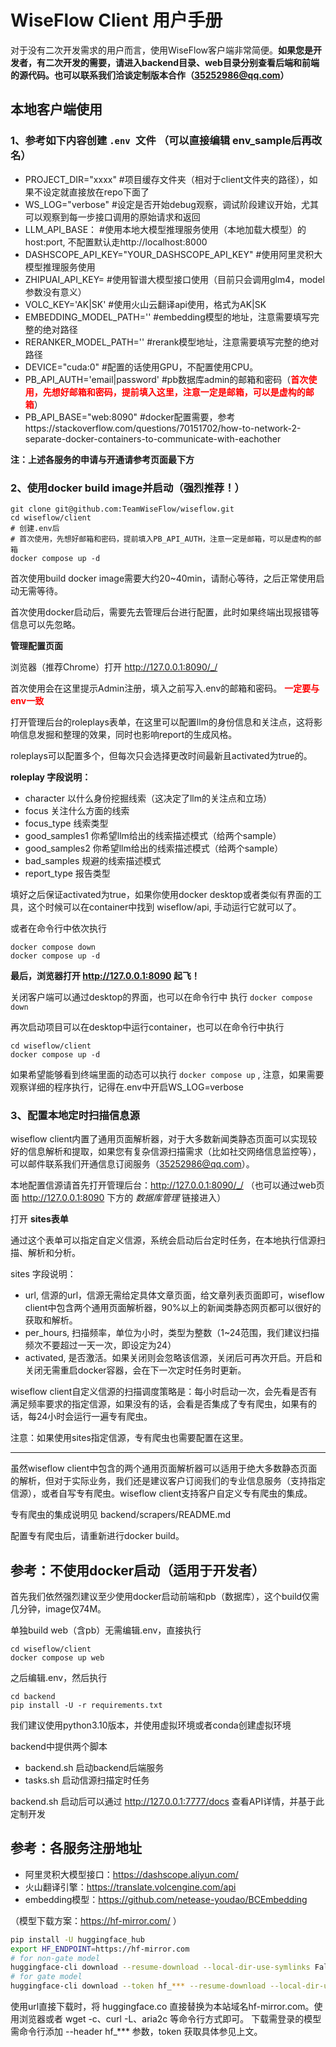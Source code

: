 # WiseFlow Client 用户手册

对于没有二次开发需求的用户而言，使用WiseFlow客户端非常简便。**如果您是开发者，有二次开发的需要，请进入backend目录、web目录分别查看后端和前端的源代码。也可以联系我们洽谈定制版本合作（35252986@qq.com）**

## 本地客户端使用

### 1、参考如下内容创建 `.env `文件 （可以直接编辑 env_sample后再改名）

- PROJECT_DIR="xxxx" #项目缓存文件夹（相对于client文件夹的路径），如果不设定就直接放在repo下面了
- WS_LOG="verbose"  #设定是否开始debug观察，调试阶段建议开始，尤其可以观察到每一步接口调用的原始请求和返回
- LLM_API_BASE： #使用本地大模型推理服务使用（本地加载大模型）的 host:port, 不配置默认走http://localhost:8000
- DASHSCOPE_API_KEY="YOUR_DASHSCOPE_API_KEY" #使用阿里灵积大模型推理服务使用
- ZHIPUAI_API_KEY= #使用智谱大模型接口使用（目前只会调用glm4，model参数没有意义）
- VOLC_KEY='AK|SK' #使用火山云翻译api使用，格式为AK|SK
- EMBEDDING_MODEL_PATH='' #embedding模型的地址，注意需要填写完整的绝对路径
- RERANKER_MODEL_PATH='' #rerank模型地址，注意需要填写完整的绝对路径
- DEVICE="cuda:0" #配置的话使用GPU，不配置使用CPU。
- PB_API_AUTH='email|password' #pb数据库admin的邮箱和密码（<span style="color: red; font-weight: bold;">首次使用，先想好邮箱和密码，提前填入这里，注意一定是邮箱，可以是虚构的邮箱</span>）
- PB_API_BASE="web:8090"  #docker配置需要，参考https://stackoverflow.com/questions/70151702/how-to-network-2-separate-docker-containers-to-communicate-with-eachother

**注：上述各服务的申请与开通请参考页面最下方**

### 2、使用docker build image并启动（强烈推荐！）

```commandline
git clone git@github.com:TeamWiseFlow/wiseflow.git
cd wiseflow/client
# 创建.env后
# 首次使用，先想好邮箱和密码，提前填入PB_API_AUTH，注意一定是邮箱，可以是虚构的邮箱
docker compose up -d
```

首次使用build docker image需要大约20~40min，请耐心等待，之后正常使用启动无需等待。

首次使用docker启动后，需要先去管理后台进行配置，此时如果终端出现报错等信息可以先忽略。

**管理配置页面**

浏览器（推荐Chrome）打开 http://127.0.0.1:8090/_/

首次使用会在这里提示Admin注册，填入之前写入.env的邮箱和密码。 <span style="color: red; font-weight: bold;">一定要与env一致</span>

打开管理后台的roleplays表单，在这里可以配置llm的身份信息和关注点，这将影响信息发掘和整理的效果，同时也影响report的生成风格。

roleplays可以配置多个，但每次只会选择更改时间最新且activated为true的。

**roleplay 字段说明：**

- character 以什么身份挖掘线索（这决定了llm的关注点和立场）
- focus 关注什么方面的线索
- focus_type 线索类型
- good_samples1 你希望llm给出的线索描述模式（给两个sample）
- good_samples2 你希望llm给出的线索描述模式（给两个sample）
- bad_samples 规避的线索描述模式
- report_type 报告类型

填好之后保证activated为true，如果你使用docker desktop或者类似有界面的工具，这个时候可以在container中找到 wiseflow/api, 手动运行它就可以了。

或者在命令行中依次执行

```commandline
docker compose down
docker compose up -d
```

**最后，浏览器打开 http://127.0.0.1:8090 起飞！**

关闭客户端可以通过desktop的界面，也可以在命令行中 执行 `docker compose down`

再次启动项目可以在desktop中运行container，也可以在命令行中执行

```commandline
cd wiseflow/client 
docker compose up -d
```

如果希望能够看到终端里面的动态可以执行 `docker compose up` , 注意，如果需要观察详细的程序执行，记得在.env中开启WS_LOG=verbose

### 3、配置本地定时扫描信息源

wiseflow client内置了通用页面解析器，对于大多数新闻类静态页面可以实现较好的信息解析和提取，如果您有复杂信源扫描需求（比如社交网络信息监控等），可以邮件联系我们开通信息订阅服务（35252986@qq.com）。

本地配置信源请首先打开管理后台：http://127.0.0.1:8090/_/ （也可以通过web页面 http://127.0.0.1:8090 下方的 *数据库管理* 链接进入）

打开 **sites表单**

通过这个表单可以指定自定义信源，系统会启动后台定时任务，在本地执行信源扫描、解析和分析。

sites 字段说明：

- url, 信源的url，信源无需给定具体文章页面，给文章列表页面即可，wiseflow client中包含两个通用页面解析器，90%以上的新闻类静态网页都可以很好的获取和解析。
- per_hours, 扫描频率，单位为小时，类型为整数（1~24范围，我们建议扫描频次不要超过一天一次，即设定为24）
- activated, 是否激活。如果关闭则会忽略该信源，关闭后可再次开启。开启和关闭无需重启docker容器，会在下一次定时任务时更新。

wiseflow client自定义信源的扫描调度策略是：每小时启动一次，会先看是否有满足频率要求的指定信源，如果没有的话，会看是否集成了专有爬虫，如果有的话，每24小时会运行一遍专有爬虫。

注意：如果使用sites指定信源，专有爬虫也需要配置在这里。

----------
虽然wiseflow client中包含的两个通用页面解析器可以适用于绝大多数静态页面的解析，但对于实际业务，我们还是建议客户订阅我们的专业信息服务（支持指定信源），或者自写专有爬虫。wiseflow client支持客户自定义专有爬虫的集成。

专有爬虫的集成说明见 backend/scrapers/README.md

配置专有爬虫后，请重新进行docker build。

## 参考：不使用docker启动（适用于开发者）

首先我们依然强烈建议至少使用docker启动前端和pb（数据库），这个build仅需几分钟，image仅74M。

单独build web（含pb）无需编辑.env，直接执行 

```commandline
cd wiseflow/client
docker compose up web
```

之后编辑.env，然后执行

```commandline
cd backend
pip install -U -r requirements.txt
```

我们建议使用python3.10版本，并使用虚拟环境或者conda创建虚拟环境

backend中提供两个脚本

- backend.sh 启动backend后端服务
- tasks.sh 启动信源扫描定时任务

backend.sh 启动后可以通过 http://127.0.0.1:7777/docs 查看API详情，并基于此定制开发

## 参考：各服务注册地址

- 阿里灵积大模型接口：https://dashscope.aliyun.com/
- 火山翻译引擎：https://translate.volcengine.com/api
- embedding模型：https://github.com/netease-youdao/BCEmbedding

（模型下载方案：https://hf-mirror.com/ ）

```bash
pip install -U huggingface_hub
export HF_ENDPOINT=https://hf-mirror.com
# for non-gate model
huggingface-cli download --resume-download --local-dir-use-symlinks False bigscience/bloom-560m --local-dir bloom-560m
# for gate model
huggingface-cli download --token hf_*** --resume-download --local-dir-use-symlinks False meta-llama/Llama-2-7b-hf --local-dir Llama-2-7b-hf
```

使用url直接下载时，将 huggingface.co 直接替换为本站域名hf-mirror.com。使用浏览器或者 wget -c、curl -L、aria2c 等命令行方式即可。
下载需登录的模型需命令行添加 --header hf_*** 参数，token 获取具体参见上文。
